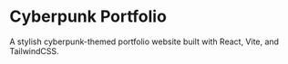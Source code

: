 # Cyberpunk Portfolio

A stylish cyberpunk-themed portfolio website built with React, Vite, and TailwindCSS.


